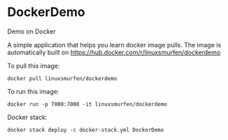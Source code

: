 # DockerDemo
Demo on Docker

A simple application that helps you learn docker image pulls.
The image is automatically built on https://hub.docker.com/r/linuxsmurfen/dockerdemo


To pull this image:
```
docker pull linuxsmurfen/dockerdemo
```

To run this image:
```
docker run -p 7000:7000 -it linuxsmurfen/dockerdemo
```

Docker stack:
```
docker stack deploy -c docker-stack.yml DockerDemo
```
